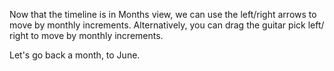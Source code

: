<p>Now that the timeline is in Months view, we can use the left/right arrows to move by monthly increments. Alternatively, you can drag the guitar pick left/ right to move by monthly increments.</p>

<p>Let's go back a month, to June.</p>
